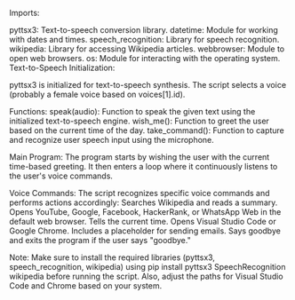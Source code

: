 Imports:

pyttsx3: Text-to-speech conversion library.
datetime: Module for working with dates and times.
speech_recognition: Library for speech recognition.
wikipedia: Library for accessing Wikipedia articles.
webbrowser: Module to open web browsers.
os: Module for interacting with the operating system.
Text-to-Speech Initialization:

pyttsx3 is initialized for text-to-speech synthesis.
The script selects a voice (probably a female voice based on voices[1].id).


Functions:
speak(audio): Function to speak the given text using the initialized text-to-speech engine.
wish_me(): Function to greet the user based on the current time of the day.
take_command(): Function to capture and recognize user speech input using the microphone.


Main Program:
The program starts by wishing the user with the current time-based greeting.
It then enters a loop where it continuously listens to the user's voice commands.

Voice Commands:
The script recognizes specific voice commands and performs actions accordingly:
Searches Wikipedia and reads a summary.
Opens YouTube, Google, Facebook, HackerRank, or WhatsApp Web in the default web browser.
Tells the current time.
Opens Visual Studio Code or Google Chrome.
Includes a placeholder for sending emails.
Says goodbye and exits the program if the user says "goodbye."

Note:
Make sure to install the required libraries (pyttsx3, speech_recognition, wikipedia) using pip install pyttsx3 SpeechRecognition wikipedia before running the script.
Also, adjust the paths for Visual Studio Code and Chrome based on your system.
